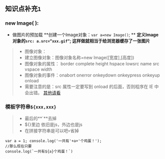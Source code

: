 ## 知识点补充`1`
### new Image( ):
- 做图片的预加载
**创建一个Image对象：`var a=new Image()`; **
**定义Image对象的`src: a.src=”xxx.gif”`;    这样做就相当于给浏览器缓存了一张图片**
>+ 图像对象：
>+ 建立图像对象：图像对象名称=new Image([宽度],[高度])
>+ 图像对象的属性： border complete height hspace lowsrc name src vspace width
>+ 图像对象的事件：onabort onerror onkeydown onkeypress onkeyup onload
>+ 需要注意的是：src 属性一定要写到 onload 的后面，否则程序在 IE 中会出错。
[其他请看](blog.csdn.net/hdchangchang/article/details/9036511)


### 模板字符串`${xxx,xxx}`
> + 最后的**`**去掉
> + ${}里边 依旧是js，外边也是js 
> + 在拼接字符串是可以吧`+`省掉

    var a = 1; console.log('一共有'+a+'个鸡蛋！');
	//那么现在只要
	console.log(`一共有${a}个鸡蛋！`)